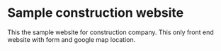 # Sample  construction website
 This the sample website  for construction company. This only front end website with form and google map location. 
